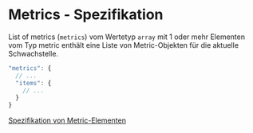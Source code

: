 # Metrics - Spezifikation

List of metrics (`metrics`) vom Wertetyp `array` mit 1 oder mehr Elementen vom Typ metric enthält eine Liste von Metric-Objekten für die aktuelle Schwachstelle.

```javascript
"metrics": {
  // ...
  "items": {
    // ...
  }
}
```

[Spezifikation von Metric-Elementen](vulnerabilities/vulnerability/metrics/metric-spec.de.md)
